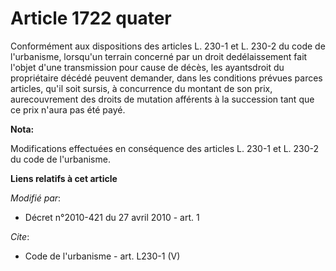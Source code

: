 # Article 1722 quater

Conformément aux dispositions des articles L. 230-1 et L. 230-2 du code de l'urbanisme, lorsqu'un terrain concerné par un
droit dedélaissement fait l'objet d'une transmission pour cause de décès, les ayantsdroit du propriétaire décédé peuvent
demander, dans les conditions prévues parces articles, qu'il soit sursis, à concurrence du montant de son prix,
aurecouvrement des droits de mutation afférents à la succession tant que ce prix n'aura pas été payé.

**Nota:**

Modifications effectuées en conséquence des articles L. 230-1 et L. 230-2 du code de l'urbanisme.

**Liens relatifs à cet article**

_Modifié par_:

  - Décret n°2010-421  du 27 avril 2010 - art. 1

_Cite_:

  - Code de l'urbanisme - art. L230-1 (V)
